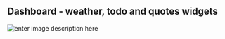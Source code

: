 ## Dashboard - weather, todo and quotes widgets

![enter image description here](https://panteleev.su/stock/dashboard.png)
